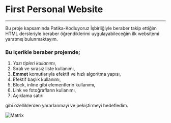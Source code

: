 # First Personal Website
---
Bu proje kapsamında Patika-Kodluyoruz İşbirliğiyle beraber takip ettiğim HTML dersleriyle beraber öğrendiklerimi uygulayabileceğim ilk websitemi yaratmış bulunmaktayım.

### **Bu içerikle beraber projemde;**
  1. *Yazı tipleri kullanımı*,
  1. Sıralı ve sırasız liste kullanımı,
  1. **Emmet** komutlarıyla efektif ve hızlı algoritma yapısı,
  1. Efektif başlık kullanımı,
  1. Block, inline gibi elementlerin kullanımı,
  1. Link ve fotoğrafların kullanımı,
  1. Açıklama satırı 
    
gibi özelliklerden yararlanmayı ve pekiştirmeyi hedefledim.


![Matrix](https://play-lh.googleusercontent.com/zL8ya3uEa7Q-oDqc7McTIAaRvwKZNN4HMICMwHHL2eKsbE9Hms_2Dj6SWwNGI555CyauvPVjCPUzYBm2TJ8 "Matrix(1999)")